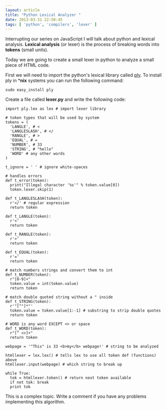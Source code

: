 ```yaml
---
layout: article
title: "Python Lexical Analyzer "
date: 2013-03-31 22:50:45
tags: [ 'python', 'compilers', 'lexer' ]
---
```

Interrupting our series on JavaScript I will talk about python and lexical analysis. **Lexical analysis** (or lexer) is the process of breaking words into **tokens** (small units). 

Today we are going to create a small lexer in python to analyze a small piece of HTML code. 

First we will need to import the python's lexical library called [ply](http://www.dabeaz.com/ply/). To install ply in ***nix** systems you can run the following command:

    sudo easy_install ply


Create a file called **lexer.py** and write the following code:

    import ply.lex as lex # import lexer library

    # token types that will be used by system
    tokens = (
      'LANGLE', # <
      'LANGLESLASH', # </
      'RANGLE', # >
      'EQUAL', # = 
      'NUMBER', # 33
      'STRING', # "hello"
      'WORD' # any other words
    )

    t_ignore = ' ' # ignore white-spaces

    # handles errors
    def t_error(token):
      print("Illegal character '%s'" % token.value[0])
      token.lexer.skip(1)

    def t_LANGLESLASH(token):
      r'</' # regular expression
      return token

    def t_LANGLE(token):
      r'<'
      return token

    def t_RANGLE(token):
      r'>'
      return token

    def t_EQUAL(token):
      r'='
      return token

    # match numbers strings and convert them to int
    def t_NUMBER(token):
      r"[0-9]+"
      token.value = int(token.value)
      return token

    # match double quoted string without a " inside
    def t_STRING(token):
      r'"[^"]*"'
      token.value = token.value[1:-1] # substring to strip double quotes
      return token  

    # WORD is any word EXCEPT <> or space
    def t_WORD(token):
      r"[^ <>]+"
      return token

    webpage = '"This" is 33 <b>my</b> webpage!' # string to be analyzed

    htmllexer = lex.lex() # tells lex to use all token def (functions) above
    htmllexer.input(webpage) # which string to break up

    while True:
      tok = htmllexer.token() # return next token available
      if not tok: break
      print tok


This is a complex topic. Write a comment if you have any problems implementing this algorithm.